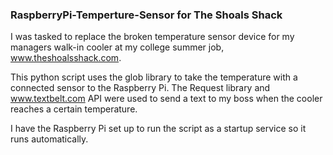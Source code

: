### RaspberryPi-Temperture-Sensor for The Shoals Shack ###

I was tasked to replace the broken temperature sensor device for my managers walk-in cooler at my college summer job, www.theshoalsshack.com. 

This python script uses the glob library to take the temperature with a connected sensor to the Raspberry Pi. The Request 
library and www.textbelt.com API were used to send a text to my boss when the cooler reaches a certain temperature.

I have the Raspberry Pi set up to run the script as a startup service so it runs automatically.
